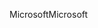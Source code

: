 <span data-ttu-id="fb7f4-101">Microsoft</span><span class="sxs-lookup"><span data-stu-id="fb7f4-101">Microsoft</span></span>